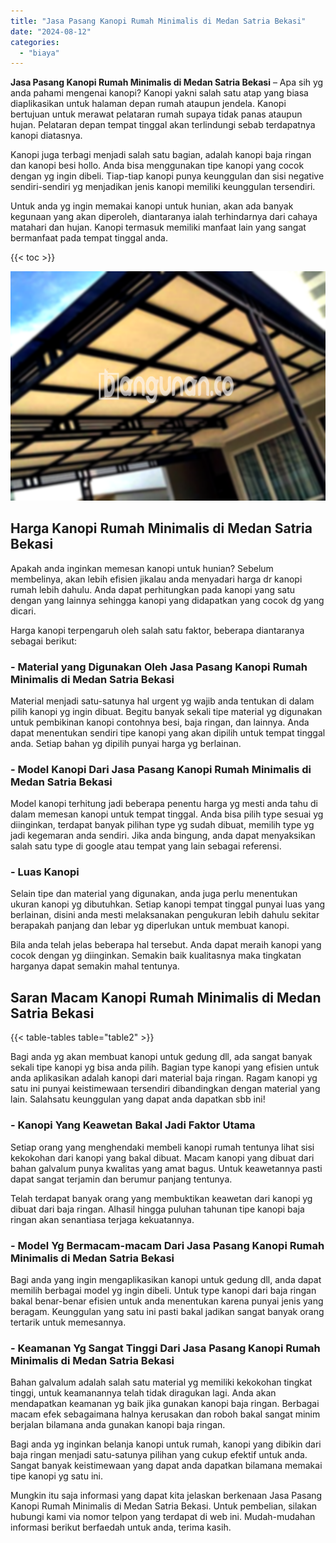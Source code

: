 ```yaml
---
title: "Jasa Pasang Kanopi Rumah Minimalis di Medan Satria Bekasi"
date: "2024-08-12"
categories: 
  - "biaya"
---
```


**Jasa Pasang Kanopi Rumah Minimalis di Medan Satria Bekasi** – Apa sih yg anda pahami mengenai kanopi? Kanopi yakni salah satu atap yang biasa diaplikasikan untuk halaman depan rumah ataupun jendela. Kanopi bertujuan untuk merawat pelataran rumah supaya tidak panas ataupun hujan. Pelataran depan tempat tinggal akan terlindungi sebab terdapatnya kanopi diatasnya.

Kanopi juga terbagi menjadi salah satu bagian, adalah kanopi baja ringan dan kanopi besi hollo. Anda bisa menggunakan tipe kanopi yang cocok dengan yg ingin dibeli. Tiap-tiap kanopi punya keunggulan dan sisi negative sendiri-sendiri yg menjadikan jenis kanopi memiliki keunggulan tersendiri.

Untuk anda yg ingin memakai kanopi untuk hunian, akan ada banyak kegunaan yang akan diperoleh, diantaranya ialah terhindarnya dari cahaya matahari dan hujan. Kanopi termasuk memiliki manfaat lain yang sangat bermanfaat pada tempat tinggal anda.

{{< toc >}}

![Jasa Pasang Kanopi Rumah Minimalis di Medan Satria Bekasi](/images/harga-kanopi-minimalis-30.png)

## Harga Kanopi Rumah Minimalis di Medan Satria Bekasi

Apakah anda inginkan memesan kanopi untuk hunian? Sebelum membelinya, akan lebih efisien jikalau anda menyadari harga dr kanopi rumah lebih dahulu. Anda dapat perhitungkan pada kanopi yang satu dengan yang lainnya sehingga kanopi yang didapatkan yang cocok dg yang dicari.

Harga kanopi terpengaruh oleh salah satu faktor, beberapa diantaranya sebagai berikut:

### \- Material yang Digunakan Oleh Jasa Pasang Kanopi Rumah Minimalis di Medan Satria Bekasi

Material menjadi satu-satunya hal urgent yg wajib anda tentukan di dalam pilih kanopi yg ingin dibuat. Begitu banyak sekali tipe material yg digunakan untuk pembikinan kanopi contohnya besi, baja ringan, dan lainnya. Anda dapat menentukan sendiri tipe kanopi yang akan dipilih untuk tempat tinggal anda. Setiap bahan yg dipilih punyai harga yg berlainan.

### \- Model Kanopi Dari Jasa Pasang Kanopi Rumah Minimalis di Medan Satria Bekasi

Model kanopi terhitung jadi beberapa penentu harga yg mesti anda tahu di dalam memesan kanopi untuk tempat tinggal. Anda bisa pilih type sesuai yg diinginkan, terdapat banyak pilihan type yg sudah dibuat, memilih type yg jadi kegemaran anda sendiri. Jika anda bingung, anda dapat menyaksikan salah satu type di google atau tempat yang lain sebagai referensi.

### \- Luas Kanopi

Selain tipe dan material yang digunakan, anda juga perlu menentukan ukuran kanopi yg dibutuhkan. Setiap kanopi tempat tinggal punyai luas yang berlainan, disini anda mesti melaksanakan pengukuran lebih dahulu sekitar berapakah panjang dan lebar yg diperlukan untuk membuat kanopi.

Bila anda telah jelas beberapa hal tersebut. Anda dapat meraih kanopi yang cocok dengan yg diinginkan. Semakin baik kualitasnya maka tingkatan harganya dapat semakin mahal tentunya.

## Saran Macam Kanopi Rumah Minimalis di Medan Satria Bekasi

{{< table-tables table="table2" >}}

Bagi anda yg akan membuat kanopi untuk gedung dll, ada sangat banyak sekali tipe kanopi yg bisa anda pilih. Bagian type kanopi yang efisien untuk anda aplikasikan adalah kanopi dari material baja ringan. Ragam kanopi yg satu ini punyai keistimewaan tersendiri dibandingkan dengan material yang lain. Salahsatu keunggulan yang dapat anda dapatkan sbb ini!

### \- Kanopi Yang Keawetan Bakal Jadi Faktor Utama

Setiap orang yang menghendaki membeli kanopi rumah tentunya lihat sisi kekokohan dari kanopi yang bakal dibuat. Macam kanopi yang dibuat dari bahan galvalum punya kwalitas yang amat bagus. Untuk keawetannya pasti dapat sangat terjamin dan berumur panjang tentunya.

Telah terdapat banyak orang yang membuktikan keawetan dari kanopi yg dibuat dari baja ringan. Alhasil hingga puluhan tahunan tipe kanopi baja ringan akan senantiasa terjaga kekuatannya.

### \- Model Yg Bermacam-macam Dari Jasa Pasang Kanopi Rumah Minimalis di Medan Satria Bekasi

Bagi anda yang ingin mengaplikasikan kanopi untuk gedung dll, anda dapat memilih berbagai model yg ingin dibeli. Untuk type kanopi dari baja ringan bakal benar-benar efisien untuk anda menentukan karena punyai jenis yang beragam. Keunggulan yang satu ini pasti bakal jadikan sangat banyak orang tertarik untuk memesannya.

### \- Keamanan Yg Sangat Tinggi Dari Jasa Pasang Kanopi Rumah Minimalis di Medan Satria Bekasi

Bahan galvalum adalah salah satu material yg memiliki kekokohan tingkat tinggi, untuk keamanannya telah tidak diragukan lagi. Anda akan mendapatkan keamanan yg baik jika gunakan kanopi baja ringan. Berbagai macam efek sebagaimana halnya kerusakan dan roboh bakal sangat minim berjalan bilamana anda gunakan kanopi baja ringan.

Bagi anda yg inginkan belanja kanopi untuk rumah, kanopi yang dibikin dari baja ringan menjadi satu-satunya pilihan yang cukup efektif untuk anda. Sangat banyak keistimewaan yang dapat anda dapatkan bilamana memakai tipe kanopi yg satu ini.

Mungkin itu saja informasi yang dapat kita jelaskan berkenaan Jasa Pasang Kanopi Rumah Minimalis di Medan Satria Bekasi. Untuk pembelian, silakan hubungi kami via nomor telpon yang terdapat di web ini. Mudah-mudahan informasi berikut berfaedah untuk anda, terima kasih.
